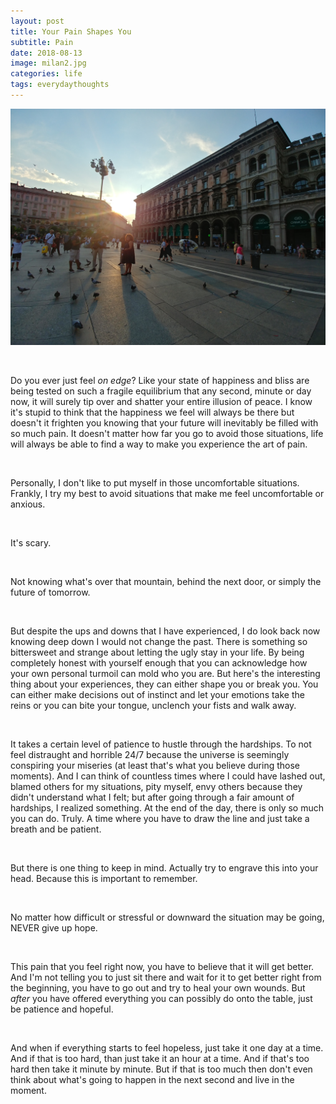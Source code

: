 ```yaml
---
layout: post
title: Your Pain Shapes You 
subtitle: Pain
date: 2018-08-13
image: milan2.jpg
categories: life
tags: everydaythoughts
---
```


![milan](resources/images/polaroids/post-images/milan.jpg)

 <br/>
 
Do you ever just feel *on edge*? Like your state of happiness and bliss are being tested on such a fragile equilibrium that any second, minute or day now, it will surely tip over and shatter your entire illusion of peace. I know it's stupid to think that the happiness we feel will always be there but doesn't it frighten you knowing that your future will inevitably be filled with so much pain. It doesn't matter how far you go to avoid those situations, life will always be able to find a way to make you experience the art of pain. 

 <br/>

Personally, I don't like to put myself in those uncomfortable situations. Frankly, I try my best to avoid situations that make me feel uncomfortable or anxious. 

 <br/>

It's scary. 

 <br/>

Not knowing what's over that mountain, behind the next door, or simply the future of tomorrow. 

 <br/>

But despite the ups and downs that I have experienced, I do look back now knowing deep down I would not change the past. There is something so bittersweet and strange about letting the ugly stay in your life. By being completely honest with yourself enough that you can acknowledge how your own personal turmoil can mold who you are. But here's the interesting thing about your experiences, they can either shape you or break you. You can either make decisions out of instinct and let your emotions take the reins or you can bite your tongue, unclench your fists and walk away. 

 <br/>

It takes a certain level of patience to hustle through the hardships. To not feel distraught and horrible 24/7 because the universe is seemingly conspiring your miseries (at least that's what you believe during those moments). And I can think of countless times where I could have lashed out, blamed others for my situations, pity myself, envy others because they didn't understand what I felt; but after going through a fair amount of hardships, I realized something. At the end of the day, there is only so much you can do. Truly. A time where you have to draw the line and just take a breath and be patient. 

 <br/>

But there is one thing to keep in mind. Actually try to engrave this into your head. Because this is important to remember. 

 <br/>

No matter how difficult or stressful or downward the situation may be going, NEVER give up hope. 

 <br/>

This pain that you feel right now, you have to believe that it will get better. And I'm not telling you to just sit there and wait for it to get better right from the beginning, you have to go out and try to heal your own wounds. But *after* you have offered everything you can possibly do onto the table, just be patience and hopeful. 

 <br/>

And when if everything starts to feel hopeless, just take it one day at a time. And if that is too hard, than just take it an hour at a time. And if that's too hard then take it minute by minute. But if that is too much then don't even think about what's going to happen in the next second and live in the moment. 
